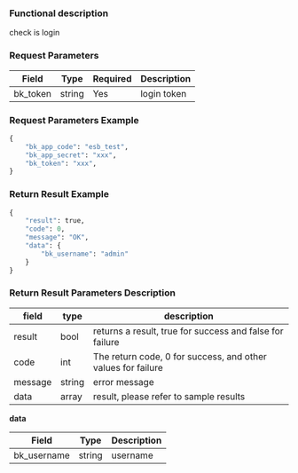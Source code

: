 ### Functional description

check is login

### Request Parameters

| Field      |  Type      | Required   |  Description      |
|-----------|------------|--------|------------|
| bk_token  |  string    | Yes     | login token |

### Request Parameters Example

```python
{
    "bk_app_code": "esb_test",
    "bk_app_secret": "xxx",
    "bk_token": "xxx",
}
```

### Return Result Example

```python
{
    "result": true,
    "code": 0,
    "message": "OK",
    "data": {
        "bk_username": "admin"
    }
}
```

### Return Result Parameters Description

| field      | type      | description      |
|-----------|-----------|-----------|
|result| bool | returns a result, true for success and false for failure |
|code|int|The return code, 0 for success, and other values for failure|
|message|string|error message|
|data| array| result, please refer to sample results |

**data**

| Field      | Type      | Description      |
|-----------|-----------|-----------|
| bk_username    | string    | username |

